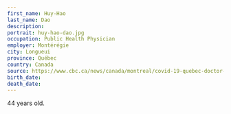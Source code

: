 ```yaml
---
first_name: Huy-Hao
last_name: Dao
description: 
portrait: huy-hao-dao.jpg
occupation: Public Health Physician
employer: Montérégie
city: Longueui
province: Québec
country: Canada
source: https://www.cbc.ca/news/canada/montreal/covid-19-quebec-doctor-dies-1.5534610
birth_date: 
death_date: 
---
```


44 years old.